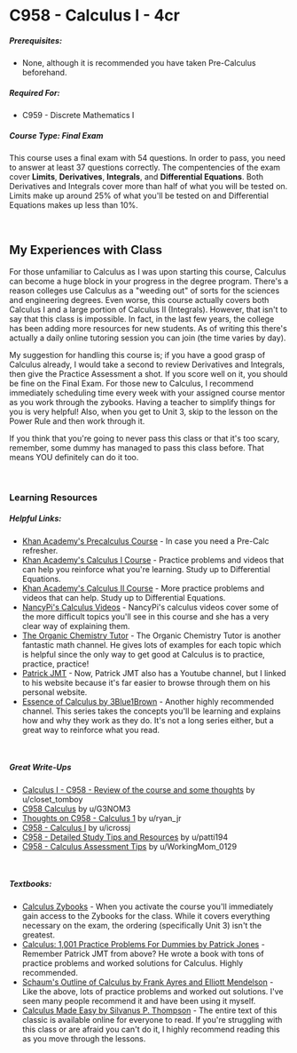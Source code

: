 # C958 - Calculus I - 4cr
<h5>Prerequisites:</h5>
<ul>
<li>None, although it is recommended you have taken Pre-Calculus beforehand.</li>
</ul>

<h5>Required For:</h5>
<ul>
<li>C959 - Discrete Mathematics I</li>
</ul>

<h5><b>Course Type:</b> Final Exam</h5>
<p>This course uses a final exam with 54 questions. In order to pass, you need to answer at least 37 questions correctly. The compentencies of the exam cover <b>Limits</b>, <b>Derivatives</b>, <b>Integrals</b>, and <b>Differential Equations</b>. Both Derivatives and Integrals cover more than half of what you will be tested on. Limits make up around 25% of what you'll be tested on and Differential Equations makes up less than 10%.</p>

<br />

<h2>My Experiences with Class</h2>
<p>For those unfamiliar to Calculus as I was upon starting this course, Calculus can become a huge block in your progress in the degree program. There's a reason colleges use Calculus as a "weeding out" of sorts for the sciences and engineering degrees. Even worse, this course actually covers both Calculus I and a large portion of Calculus II (Integrals). However, that isn't to say that this class is impossible. In fact, in the last few years, the college has been adding more resources for new students. As of writing this there's actually a daily online tutoring session you can join (the time varies by day).</p>
<p>My suggestion for handling this course is; if you have a good grasp of Calculus already, I would take a second to review Derivatives and Integrals, then give the Practice Assessment a shot. If you score well on it, you should be fine on the Final Exam. For those new to Calculus, I recommend immediately scheduling time every week with your assigned course mentor as you work through the zybooks. Having a teacher to simplify things for you is very helpful! Also, when you get to Unit 3, skip to the lesson on the Power Rule and then work through it.</p>
<p>If you think that you're going to never pass this class or that it's too scary, remember, some dummy has managed to pass this class before. That means YOU definitely can do it too.</p>

<br />

<h3>Learning Resources</h3>

<h5>Helpful Links:</h5>
<ul>
  <li><a href="https://www.khanacademy.org/math/precalculus">Khan Academy's Precalculus Course</a> - In case you need a Pre-Calc refresher.</li>
  <li><a href="https://www.khanacademy.org/math/calculus-1">Khan Academy's Calculus I Course</a> - Practice problems and videos that can help you reinforce what you're learning. Study up to Differential Equations.</li>
  <li><a href="https://www.khanacademy.org/math/calculus-2">Khan Academy's Calculus II Course</a> - More practice problems and videos that can help. Study up to Differential Equations.</li>
  <li><a href="https://www.youtube.com/channel/UCRGXV1QlxZ8aucmE45tRx8w">NancyPi's Calculus Videos</a> - NancyPi's calculus videos cover some of the more difficult topics you'll see in this course and she has a very clear way of explaining them.</li>
  <li><a href="https://www.youtube.com/channel/UCEWpbFLzoYGPfuWUMFPSaoA">The Organic Chemistry Tutor</a> - The Organic Chemistry Tutor is another fantastic math channel. He gives lots of examples for each topic which is helpful since the only way to get good at Calculus is to practice, practice, practice!</li>
  <li><a href="http://patrickjmt.com/">Patrick JMT</a> - Now, Patrick JMT also has a Youtube channel, but I linked to his website because it's far easier to browse through them on his personal website.</li>
  <li><a href="https://youtu.be/WUvTyaaNkzM">Essence of Calculus by 3Blue1Brown</a> - Another highly recommended channel. This series takes the concepts you'll be learning and explains how and why they work as they do. It's not a long series either, but a great way to reinforce what you read.</li>
</ul>

<br />

<h5>Great Write-Ups</h5>
<ul>
  <li><a href="https://www.reddit.com/r/WGU/comments/f2d46q/calculus_i_c958_review_of_the_course_and_some/">Calculus I - C958 - Review of the course and some thoughts</a> by u/closet_tomboy</li>
  <li><a href="https://www.reddit.com/r/WGU_CompSci/comments/bm76ux/c958_calculus/">C958 Calculus</a> by u/G3NOM3</li>
  <li><a href="https://www.reddit.com/r/WGU_CompSci/comments/afsx0u/thoughts_on_c958_calculus_1/">Thoughts on C958 - Calculus 1</a> by u/ryan_jr</li>
  <li><a href="https://www.reddit.com/r/WGU_CompSci/comments/9iykrb/c958_calculus_i/">C958 - Calculus I</a> by u/icrossj</li>
  <li><a href="https://www.reddit.com/r/WGU_CompSci/comments/g8stwm/c958_detailed_study_tips_and_resources/">C958 - Detailed Study Tips and Resources</a> by u/patti194</li>
  <li><a href="https://www.reddit.com/r/WGU_CompSci/comments/hivw0v/c958_calculus_assessment_tips/">C958 - Calculus Assessment Tips</a> by u/WorkingMom_0129</li>
</ul>

<br />

<h5>Textbooks:</h5>
<ul>
  <li><a href="https://learn.zybooks.com">Calculus Zybooks</a> - When you activate the course you'll immediately gain access to the Zybooks for the class. While it covers everything necessary on the exam, the ordering (specifically Unit 3) isn't the greatest.</li>
<li><a href="https://www.dummies.com/education/math/calculus/calculus-1001-practice-problems-for-dummies-free-online-practice/">Calculus: 1,001 Practice Problems For Dummies by Patrick Jones</a> - Remember Patrick JMT from above? He wrote a book with tons of practice problems and worked solutions for Calculus. Highly recommended.</li>
<li><a href="https://www.mheducation.com/highered/product/schaum-s-outline-calculus-6th-edition-ayres-mendelson/9780071795531.html">Schaum's Outline of Calculus by Frank Ayres and Elliott Mendelson</a> - Like the above, lots of practice problems and worked out solutions. I've seen many people recommend it and have been using it myself.</li>
  <li><a href="https://calculusmadeeasy.org/">Calculus Made Easy by Silvanus P. Thompson</a> - The entire text of this classic is available online for everyone to read. If you're struggling with this class or are afraid you can't do it, I highly recommend reading this as you move through the lessons.</li>
</ul>
